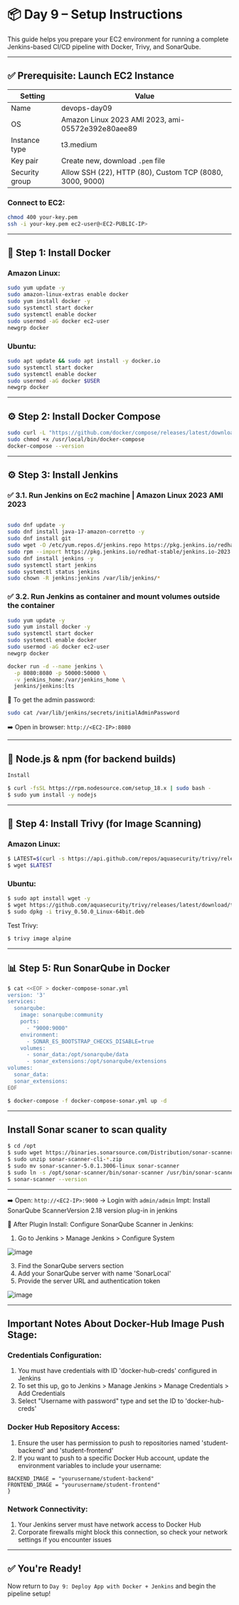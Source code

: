 # 📦 Day 9 – Setup Instructions

This guide helps you prepare your EC2 environment for running a complete Jenkins-based CI/CD pipeline with Docker, Trivy, and SonarQube.

---

## ✅ Prerequisite: Launch EC2 Instance

| Setting              | Value                                                    |
|----------------------|----------------------------------------------------------|
| Name                 | devops-day09                                             |
| OS                   | Amazon Linux 2023 AMI 2023, ami-05572e392e80aee89        |
| Instance type        | t3.medium                                                |
| Key pair             | Create new, download `.pem` file                         |
| Security group       | Allow SSH (22), HTTP (80), Custom TCP (8080, 3000, 9000) |
### Connect to EC2:
```bash
chmod 400 your-key.pem
ssh -i your-key.pem ec2-user@<EC2-PUBLIC-IP>
```

---

## 🐳 Step 1: Install Docker

### Amazon Linux:
```bash
sudo yum update -y
sudo amazon-linux-extras enable docker
sudo yum install docker -y
sudo systemctl start docker
sudo systemctl enable docker
sudo usermod -aG docker ec2-user
newgrp docker
```

### Ubuntu:
```bash
sudo apt update && sudo apt install -y docker.io
sudo systemctl start docker
sudo systemctl enable docker
sudo usermod -aG docker $USER
newgrp docker
```

---

## ⚙️ Step 2: Install Docker Compose

```bash
sudo curl -L "https://github.com/docker/compose/releases/latest/download/docker-compose-$(uname -s)-$(uname -m)" -o /usr/local/bin/docker-compose
sudo chmod +x /usr/local/bin/docker-compose
docker-compose --version
```

---
## ⚙️ Step 3: Install Jenkins

### ✅ 3.1. Run Jenkins on Ec2 machine | Amazon Linux 2023 AMI 2023
```bash

sudo dnf update -y
sudo dnf install java-17-amazon-corretto -y
sudo dnf install git
sudo wget -O /etc/yum.repos.d/jenkins.repo https://pkg.jenkins.io/redhat-stable/jenkins.repo
sudo rpm --import https://pkg.jenkins.io/redhat-stable/jenkins.io-2023.key
sudo dnf install jenkins -y
sudo systemctl start jenkins
sudo systemctl status jenkins
sudo chown -R jenkins:jenkins /var/lib/jenkins/*

```

### ✅ 3.2. Run Jenkins as container and mount volumes outside the container
```bash
sudo yum update -y
sudo yum install docker -y
sudo systemctl start docker
sudo systemctl enable docker
sudo usermod -aG docker ec2-user
newgrp docker

docker run -d --name jenkins \
  -p 8080:8080 -p 50000:50000 \
  -v jenkins_home:/var/jenkins_home \
  jenkins/jenkins:lts

```


📌 To get the admin password:
```bash
sudo cat /var/lib/jenkins/secrets/initialAdminPassword
```

➡️ Open in browser: `http://<EC2-IP>:8080`

---

## 🔐  Node.js & npm (for backend builds)

```bash
Install 

$ curl -fsSL https://rpm.nodesource.com/setup_18.x | sudo bash -
$ sudo yum install -y nodejs

```
---

## 🔐 Step 4: Install Trivy (for Image Scanning)

### Amazon Linux:
```bash
$ LATEST=$(curl -s https://api.github.com/repos/aquasecurity/trivy/releases/latest | grep browser_download_url | grep "Linux-64bit.rpm\"" | cut -d '"' -f 4)
$ wget $LATEST

```

### Ubuntu:
```bash
$ sudo apt install wget -y
$ wget https://github.com/aquasecurity/trivy/releases/latest/download/trivy_0.50.0_Linux-64bit.deb
$ sudo dpkg -i trivy_0.50.0_Linux-64bit.deb
```

Test Trivy:
```bash
$ trivy image alpine
```

---

## 📊 Step 5: Run SonarQube in Docker

```bash
$ cat <<EOF > docker-compose-sonar.yml
version: '3'
services:
  sonarqube:
    image: sonarqube:community
    ports:
      - "9000:9000"
    environment:
      - SONAR_ES_BOOTSTRAP_CHECKS_DISABLE=true
    volumes:
      - sonar_data:/opt/sonarqube/data
      - sonar_extensions:/opt/sonarqube/extensions
volumes:
  sonar_data:
  sonar_extensions:
EOF

$ docker-compose -f docker-compose-sonar.yml up -d

```
---
## Install Sonar scaner to scan quality

```bash
$ cd /opt
$ sudo wget https://binaries.sonarsource.com/Distribution/sonar-scanner-cli/sonar-scanner-cli-5.0.1.3006-linux.zip
$ sudo unzip sonar-scanner-cli-*.zip
$ sudo mv sonar-scanner-5.0.1.3006-linux sonar-scanner
$ sudo ln -s /opt/sonar-scanner/bin/sonar-scanner /usr/bin/sonar-scanner
$ sonar-scanner --version


```

---
➡️ Open: `http://<EC2-IP>:9000` → Login with `admin/admin`
Impt: Install SonarQube ScannerVersion 2.18 version plug-in in jenkins

🔧 After Plugin Install:
Configure SonarQube Scanner in Jenkins:

1. Go to Jenkins > Manage Jenkins > Configure System

   
![image](https://github.com/user-attachments/assets/de5952ed-557f-4b3b-9fc7-9210b20dd443)

3. Find the SonarQube servers section
4. Add your SonarQube server with name 'SonarLocal'
5. Provide the server URL and authentication token

![image](https://github.com/user-attachments/assets/16434021-0dd6-46c1-85c1-2174f8b7032a)



---
## Important Notes About Docker-Hub Image Push Stage:

### Credentials Configuration:

1. You must have credentials with ID 'docker-hub-creds' configured in Jenkins
2. To set this up, go to Jenkins > Manage Jenkins > Manage Credentials > Add Credentials
3. Select "Username with password" type and set the ID to 'docker-hub-creds'


### Docker Hub Repository Access:

1. Ensure the user has permission to push to repositories named 'student-backend' and 'student-frontend'
2. If you want to push to a specific Docker Hub account, update the environment variables to include your username:
```environment {
BACKEND_IMAGE = "yourusername/student-backend"
FRONTEND_IMAGE = "yourusername/student-frontend"
}
```

### Network Connectivity:

1. Your Jenkins server must have network access to Docker Hub
2. Corporate firewalls might block this connection, so check your network settings if you encounter issues
---

## ✅ You're Ready!
Now return to `Day 9: Deploy App with Docker + Jenkins` and begin the pipeline setup!

